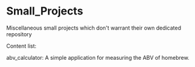 # Small_Projects
Miscellaneous small projects which don't warrant their own dedicated repository

Content list:

abv_calculator: A simple application for measuring the ABV of homebrew.
